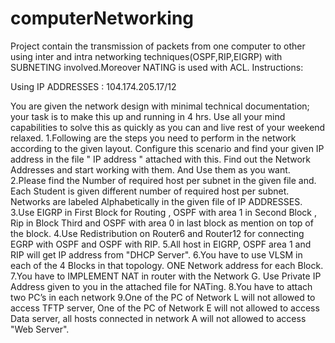 # computerNetworking
 Project contain the transmission of packets from one computer to other using inter and intra networking techniques(OSPF,RIP,EIGRP) with SUBNETING involved.Moreover NATING is used with ACL.
Instructions:

Using IP ADDRESSES : 104.174.205.17/12


You are given the network design with minimal technical documentation; your task is to make this up and running in 4 hrs. Use all your mind capabilities to solve this as quickly as you can and live rest of your weekend relaxed.
1.Following are the steps you need to perform in the network according to the given layout. Configure this scenario and find your given IP address in the file " IP address " attached with this. Find out the Network Addresses and start working with them. And Use them as you want.
2.Please find the Number of required host per subnet in the given file and. Each Student is given different number of required host per subnet. Networks are labeled Alphabetically in the given file of IP ADDRESSES.
3.Use EIGRP in First Block for Routing , OSPF with area 1 in Second Block , Rip in Block Third and OSPF with area 0 in last block as mention on top of the block.
4.Use Redistribution on Router6 and Router12 for connecting EGRP with OSPF and OSPF with RIP.
5.All host in EIGRP, OSPF area 1 and RIP will get IP address from "DHCP Server".
6.You have to use VLSM in each of the 4 Blocks in that topology. ONE Network address for each Block.
7.You have to IMPLEMENT NAT in router with the Network G. Use Private IP Address given to you in the attached file for NATing.
8.You have to attach two PC’s in each network
9.One of the PC of Network L will not allowed to access TFTP server, One of the PC of Network E will not allowed to access Data server, all hosts connected in network A will not allowed to access "Web Server".